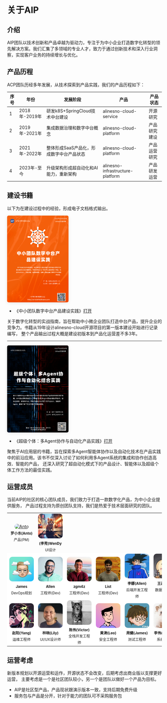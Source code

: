 # 关于AIP

## 介绍

AIP团队以技术创新和产品卓越为驱动力，专注于为中小企业打造数字化转型的领先解决方案。我们汇集了多领域的专业人才，致力于通过创新技术和深入行业洞察，实现客户业务的持续增长与优化。

## 产品历程

ACP团队历经多年发展，从技术探索到产品实践，我们的产品历程如下：

| 序号 | 年份             | 发展阶段                                           | 产品              | 产品状态        |
|------|------------------|----------------------------------------------------|-------------------|-----------------|
| 1    | 2018年-2019年    | 研发k8S+SpringCloud技术中台建设                     | alinesno-cloud-service | 开源研究        |
| 2    | 2019年-2021年    | 集成数据治理和数字中台概念                         | alinesno-cloud-platform | 产品研究建设    |
| 3    | 2021年-2022年    | 整体形成SaaS产品化，形成数字中台产品状态           | alinesno-cloud-platform | 产品运营研究    |
| 4    | 2023年-至今      | 升级架构形成超自动化和AI能力，重新架构             | alinesno-infrastructure-platform | 产品研发运营 |

## 建设书籍

以下为在建设过程中的经验，形成电子文档格式输出。

<img src="/book/book-cover.png" style="
    width: 200px;
    border-radius: 5px;
    box-shadow: 0 2px 12px 0 rgba(0,0,0,.1);
">

- 《中小团队数字中台产品建设实践》[打开](https://alinesno-book.linesno.com/book/)

关于数字化转型的实战指南，旨在帮助中小微企业团队打造中台产品，提升企业的竞争力。书籍从19年设计alinesno-cloud开源项目的第一版本建设开始进行记录编写，
整个产品输出过程大概是建设初版本到产品化运营差不多3年。

---

<img src="/book/book-cover_2.png" style="
    width: 200px;
    border-radius: 5px;
    box-shadow: 0 2px 12px 0 rgba(0,0,0,.1);
">

- 《超级个体：多Agent协作与自动化产品实践》[打开](https://alinesno-agent.linesno.com/book/)

聚焦于AI应用层的书籍，旨在探索多Agent智能体协作以及自动化技术在产品实践中的前沿应用。该书不仅深入讨论了如何利用多Agent系统的集成和协作创造高效、智能的产品，
还深入研究了超自动化模式下的产品设计、智能体以及超级个体工作方法的最佳实践。

## 运营成员

当前AIP的社区的核心团队成员，我们致力于打造一款数字化产品，为中小企业提供服务， 产品过程支持为原创团队支持，我们是热爱于技术层面研究的团队。
 

<table class="contributor-table">
   <tbody>
      <tr>
         <td align="center">
            <a href="https://github.com/alinesno-infrastructure">
               <img src="https://avatars.githubusercontent.com/u/9816972?v=4" width="80px;" style="border-radius:10px;max-width:none !important" alt="Anto" />
            </a>
            <br />
            <sub>
               <b>罗小东(Anto)</b>
            </sub>
            <br />
            <sub>产品(PM)</sub>
         </td>
         <td align="center">
            <a href="https://github.com/alinesno-infrastructure">
               <img src="/assets/avatars/team-2.png" width="80px;" style="border-radius:10px;max-width:none !important" alt="WenDy" />
            </a>
            <br />
            <sub>
               <b>(李秀)WenDy</b>
            </sub>
            <br />
            <sub>UI设计</sub>
         </td>
      </tr>
      <tr style="background-color:#fff">
         <td align="center">
            <a href="https://github.com/alinesno-infrastructure">
               <img src="/assets/avatars/team-3.png" width="80px;" style="border-radius:10px;max-width:none !important" alt="James" />
            </a>
            <br />
            <sub>
               <b>James</b>
            </sub>
            <br />
            <sub>DevOps规划</sub>
         </td>
         <td align="center">
            <a href="https://github.com/alinesno-infrastructure">
               <img src="/assets/avatars/team-4.jpeg" width="80px;" style="border-radius:10px;max-width:none !important" alt="Allen" />
            </a>
            <br />
            <sub>
               <b>Allen</b>
            </sub>
            <br />
            <sub>工程师(Dev)</sub>
         </td>
         <td align="center">
            <a href="https://github.com/alinesno-infrastructure">
               <img src="/assets/avatars/team-5.jpeg" width="80px;" style="border-radius:10px;max-width:none !important" alt="zgm4z" />
            </a>
            <br />
            <sub>
               <b>zgm4z</b>
            </sub>
            <br />
            <sub>工程师(Dev)</sub>
         </td>
         <td align="center">
            <a href="https://github.com/alinesno-infrastructure">
               <img src="/assets/avatars/team-6.png" width="80px;" style="border-radius:10px;max-width:none !important" alt="List" />
            </a>
            <br />
            <sub>
               <b>List</b>
            </sub>
            <br />
            <sub>工程师(Dev)</sub>
         </td> 
         <td align="center">
            <a href="https://github.com/alinesno-infrastructure">
               <img src="/assets/avatars/team-17.jpeg" width="80px;" style="border-radius:10px;max-width:none !important" alt="李娜(Allen)" />
            </a>
            <br />
            <sub>
               <b>李娜(Allen)</b>
            </sub>
            <br />
            <sub>后端开发工程师</sub>
         </td>
         <td align="center">
            <a href="https://github.com/alinesno-infrastructure">
               <img src="/assets/avatars/team-8.jpeg" width="80px;" style="border-radius:10px;max-width:none !important" alt="王磊(Levi)" />
            </a>
            <br />
            <sub>
               <b>王磊(Levi)</b>
            </sub>
            <br />
            <sub>数据开发工程师</sub>
         </td>
         <td align="center">
            <a href="https://github.com/alinesno-infrastructure">
               <img src="/assets/avatars/team-10.jpeg" width="80px;" style="border-radius:10px;max-width:none !important" alt="张婷(Tina)" />
            </a>
            <br />
            <sub>
               <b>张婷(Tina)</b>
            </sub>
            <br />
            <sub>智能服务工程师</sub>
         </td>
         <td align="center">
            <a href="https://github.com/alinesno-infrastructure">
               <img src="/assets/avatars/team-9.jpeg" width="80px;" style="border-radius:10px;max-width:none !important" alt="梁明树(Nina)" />
            </a>
            <br />
            <sub>
               <b>梁明树(Nina)</b>
            </sub>
            <br />
            <sub>前端开发工程师</sub>
         </td>
      </tr>
      <tr style="background-color:#fff">
         <td align="center">
            <a href="https://github.com/alinesno-infrastructure">
               <img src="/assets/avatars/team-11.jpeg" width="80px;" style="border-radius:10px;max-width:none !important" alt="赵阳(Yang)" />
            </a>
            <br />
            <sub>
               <b>赵阳(Yang)</b>
            </sub>
            <br />
            <sub>运维工程师</sub>
         </td>
         <td align="center">
            <a href="https://github.com/alinesno-infrastructure">
               <img src="/assets/avatars/team-12.jpeg" width="80px;" style="border-radius:10px;max-width:none !important" alt="林晓(Lily)" />
            </a>
            <br />
            <sub>
               <b>林晓(Lily)</b>
            </sub>
            <br />
            <sub>UI/UX设计师</sub>
         </td>
         <td align="center">
            <a href="https://github.com/alinesno-infrastructure">
               <img src="/assets/avatars/team-13.jpeg" width="80px;" style="border-radius:10px;max-width:none !important" alt="陈伟(Victor)" />
            </a>
            <br />
            <sub>
               <b>陈伟(Victor)</b>
            </sub>
            <br />
            <sub>全栈开发工程师</sub>
         </td> 
         <td align="center">
            <a href="https://github.com/alinesno-infrastructure">
               <img src="/assets/avatars/team-14.png" width="80px;" style="border-radius:10px;max-width:none !important" alt="黄涛(Leo)" />
            </a>
            <br />
            <sub>
               <b>黄涛(Leo)</b>
            </sub>
            <br />
            <sub>安全工程师</sub>
         </td>
         <td align="center">
            <a href="https://github.com/alinesno-infrastructure">
               <img src="/assets/avatars/team-18.jpeg" width="80px;" style="border-radius:10px;max-width:none !important" alt="周健(James)" />
            </a>
            <br />
            <sub>
               <b>周健(James)</b>
            </sub>
            <br />
            <sub>测试工程师</sub>
         </td>
         <td align="center">
            <a href="https://github.com/alinesno-infrastructure">
               <img src="/assets/avatars/team-19.jpeg" width="80px;" style="border-radius:10px;max-width:none !important" alt="李伟(Michael)" />
            </a>
            <br />
            <sub>
               <b>李伟(Michael)</b>
            </sub>
            <br />
            <sub>系统架构师</sub>
         </td>
         <td align="center">
            <a href="https://github.com/alinesno-infrastructure">
               <img src="/assets/avatars/team-20.png" width="80px;" style="border-radius:10px;max-width:none !important" alt="王明(AllenQin)" />
            </a>
            <br />
            <sub>
               <b>王明(AllenQin)</b>
            </sub>
            <br />
            <sub>技术架构师</sub>
         </td>
      </tr>
   </tbody>
</table>

## 运营考虑

新版本规划以开源运营和运作，开源状态不会改变，后期考虑出商业版以支撑更好运营，
主要考虑是一个是社区团队较小，另一个是团队以做好一个产品为目标。

- AIP是社区型产品，产品现状跟演示版本一致，支持后期免费升级
- 服务包与产品是分开，针对于能力的团队可不采购服务包

